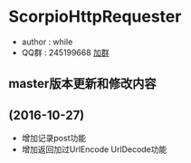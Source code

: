# ScorpioHttpRequester #
* author : while
* QQ群 : 245199668 [加群](http://shang.qq.com/wpa/qunwpa?idkey=8ef904955c52f7b3764403ab81602b9c08b856f040d284f7e2c1d05ed3428de8)

## master版本更新和修改内容 ##
(2016-10-27)
-----------
* 增加记录post功能
* 增加返回加过UrlEncode UrlDecode功能
